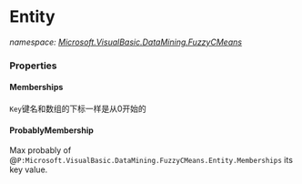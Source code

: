 ﻿# Entity
_namespace: [Microsoft.VisualBasic.DataMining.FuzzyCMeans](./index.md)_






### Properties

#### Memberships
``Key``键名和数组的下标一样是从0开始的
#### ProbablyMembership
Max probably of @``P:Microsoft.VisualBasic.DataMining.FuzzyCMeans.Entity.Memberships`` its key value.

